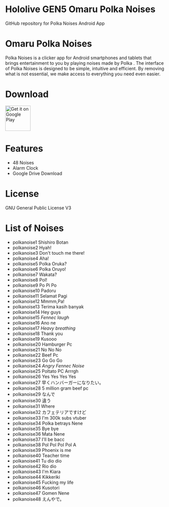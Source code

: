 # Hololive GEN5 Omaru Polka Noises
 GitHub repository for Polka Noises Android App

# Omaru Polka Noises
Polka Noises is a clicker app for Android smartphones and tablets that brings entertainment to you by playing noises made by Polka .
The interface of Polka Noises is designed to be simple, intuitive and efficient. By removing what is not essential, we make access to everything you need even easier.

# Download
[<img src="https://play.google.com/intl/en_us/badges/images/generic/en_badge_web_generic.png"
alt="Get it on Google Play"
height="80">](https://play.google.com/store/apps/details?id=com.yuzumin.polkanoises)

# Features
* 48 Noises
* Alarm Clock
* Google Drive Download

# License
GNU General Public License V3

# List of Noises 
* polkanoise1 Shishiro Botan
* polkanoise2 Hyah!
* polkanoise3 Don't touch me there!
* polkanoise4 Aha!
* polkanoise5 Polka Oruka?
* polkanoise6 Polka Oruyo!
* polkanoise7 Wakata?
* polkanoise8 Pol!
* polkanoise9 Po Pi Po
* polkanoise10 Padoru
* polkanoise11 Selamat Pagi
* polkanoise12 Mmmm,Pa!
* polkanoise13 Terima kasih banyak
* polkanoise14 Hey guys
* polkanoise15 *Fennec laugh*
* polkanoise16 Ano ne
* polkanoise17 *Heavy breathing*
* polkanoise18 Thank you
* polkanoise19 Kusooo
* polkanoise20 Hamburger Pc
* polkanoise21 No No No
* polkanoise22 Beef Pc
* polkanoise23 Go Go Go
* polkanoise24 *Angry Fennec Noise*
* polkanoise25 Poltato PC Arrrgh
* polkanoise26 Yes Yes Yes Yes
* polkanoise27 早くハンバーガーになりたい。
* polkanoise28 5 million gram beef pc
* polkanoise29 なんで
* polkanoise30 違う
* polkanoise31 Where
* polkanoise32 カフェテリアですけど
* polkanoise33 I'm 300k subs vtuber
* polkanoise34 Polka betrays Nene
* polkanoise35 Bye bye
* polkanoise36 Mata Nene
* polkanoise37 I'll be bacc
* polkanoise38 Pol Pol Pol Pol A
* polkanoise39 Phoenix is me
* polkanoise40 Teacher time
* polkanoise41 Tu dio dio
* polkanoise42 Rio dio
* polkanoise43 I'm Kiara
* polkanoise44 Kikkeriki 
* polkanoise45 Fucking my life
* polkanoise46 Kusotori
* polkanoise47 Gomen Nene
* polkanoise48 えんやで。
